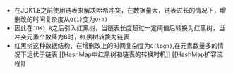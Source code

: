 * 在JDK1.8之前使用链表来解决哈希冲突，在数据量大，链表过长的情况下，增删改的时间复杂度从`O(1)`变为`O(n)`
* 因此在`JDK1.8`之后引入红黑树，当链表长度超过一定阈值后转换为红黑树，当冲突元素个数降为6时，红黑树转换为链表
* 红黑树这种数据结构，在增删改上的时间复杂度为`O(logn)`,在元素数量多的情况下远优于链表
[[HashMap中红黑树和链表的转换时机]]
[[HashMap扩容流程]]